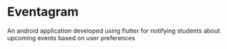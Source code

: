 # Eventagram
An android application developed using flutter for notifying students about upcoming events based on user preferences

